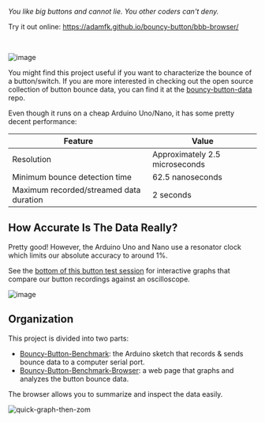 *You like big buttons and cannot lie. You other coders can't deny.*

Try it out online: https://adamfk.github.io/bouncy-button/bbb-browser/

<br>

![image](https://github.com/adamfk/bouncy-button/assets/274012/146a55c6-3897-4910-81a9-e4a0240c7b05)

You might find this project useful if you want to characterize the bounce of a button/switch. If you are more interested in checking out the open source collection of button bounce data, you can find it at the [bouncy-button-data](https://github.com/adamfk/bouncy-button-data/) repo.

Even though it runs on a cheap Arduino Uno/Nano, it has some pretty decent performance:
 
| Feature                                 | Value                          |
|-----------------------------------------|--------------------------------|
| Resolution                              | Approximately 2.5 microseconds |
| Minimum bounce detection time           | 62.5 nanoseconds               |
| Maximum recorded/streamed data duration | 2 seconds                      |

## How Accurate Is The Data Really?
Pretty good! However, the Arduino Uno and Nano use a resonator clock which limits our absolute accuracy to around 1%.

See the [bottom of this button test session](https://github.com/adamfk/bouncy-button-data/issues/2) for interactive graphs that compare our button recordings against an oscilloscope.

![image](https://github.com/adamfk/bouncy-button-data/assets/274012/330320e9-8d55-476a-805a-062b67e47283)

## Organization
This project is divided into two parts:

- [Bouncy-Button-Benchmark](./bb-benchmark/README.md): the Arduino sketch that records & sends bounce data to a computer serial port.
- [Bouncy-Button-Benchmark-Browser](./bbb-browser/): a web page that graphs and analyzes the button bounce data.

The browser allows you to summarize and inspect the data easily.

![quick-graph-then-zom](https://github.com/adamfk/bouncy-button/assets/274012/32b80c43-9965-4b8a-8767-32367a44eef9)



